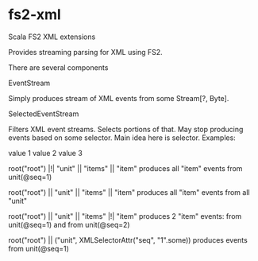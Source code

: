 # fs2-xml
Scala FS2 XML extensions

Provides streaming parsing for XML using FS2.

There are several components

EventStream

Simply produces stream of XML events from some Stream[?, Byte].

SelectedEventStream

Filters XML event streams. Selects portions of that.
May stop producing events based on some selector.
Main idea here is selector.
Examples:

<root>
<unit seq = "1">
<items>
<item a="x">
value 1
</item>
<item a="y">
value 2
</item>
</items>
</unit>
<unit seq = "2">
<items>
<item a = "z">
value 3
</item>
</items>
</unit>

root("root") |\!| "unit" |\| "items" |\| "item"
produces all "item" events from unit(@seq=1)

root("root") |\| "unit" |\| "items" |\| "item"
produces all "item" events from all "unit"

root("root") |\| "unit" |\| "items" |\!| "item"
produces 2 "item" events: from unit(@seq=1) and from unit(@seq=2)

root("root") |\| ("unit", XMLSelectorAttr("seq", "1".some))
produces events from unit(@seq=1)




